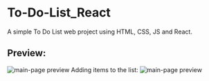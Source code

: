 <h1>To-Do-List_React</h1>
A simple To Do List web project using  HTML, CSS, JS and React.
<h2>Preview:</h2>
<img alt="main-page preview" src="https://user-images.githubusercontent.com/80121288/139743941-41d52cdc-8a27-4d06-955f-3b9a2bf6232c.png"/>
Adding items to the list:
<img alt="main-page preview" src="https://user-images.githubusercontent.com/80121288/139744094-7e3619b5-789b-4e5d-b4d6-e76c8f31992b.png"/>

